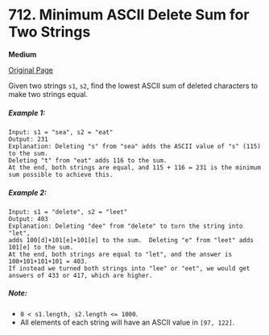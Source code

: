 # 712. Minimum ASCII Delete Sum for Two Strings

**Medium**

[Original Page](https://leetcode.com/problems/minimum-ascii-delete-sum-for-two-strings/)

Given two strings `s1`, `s2`, find the lowest ASCII sum of deleted characters to make two strings equal.

##### Example 1:
```
Input: s1 = "sea", s2 = "eat"
Output: 231
Explanation: Deleting "s" from "sea" adds the ASCII value of "s" (115) to the sum.
Deleting "t" from "eat" adds 116 to the sum.
At the end, both strings are equal, and 115 + 116 = 231 is the minimum sum possible to achieve this.
```

##### Example 2: 
```
Input: s1 = "delete", s2 = "leet"
Output: 403
Explanation: Deleting "dee" from "delete" to turn the string into "let",
adds 100[d]+101[e]+101[e] to the sum.  Deleting "e" from "leet" adds 101[e] to the sum.
At the end, both strings are equal to "let", and the answer is 100+101+101+101 = 403.
If instead we turned both strings into "lee" or "eet", we would get answers of 433 or 417, which are higher.
```

##### Note:
- `0 < s1.length, s2.length <= 1000`.
- All elements of each string will have an ASCII value in `[97, 122]`.
